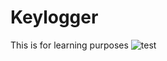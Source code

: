 # Keylogger
This is for learning purposes
![test](https://github.com/degan777/Keylogger/blob/main/keylogger_block_scheme.png?raw=true)
